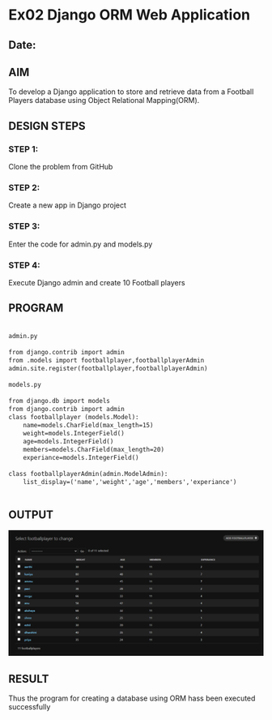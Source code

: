 # Ex02 Django ORM Web Application
## Date: 

## AIM
To develop a Django application to store and retrieve data from a Football Players database using Object Relational Mapping(ORM).


## DESIGN STEPS

### STEP 1:
Clone the problem from GitHub

### STEP 2:
Create a new app in Django project

### STEP 3:
Enter the code for admin.py and models.py

### STEP 4:
Execute Django admin and create 10 Football players

## PROGRAM
```

admin.py

from django.contrib import admin
from .models import footballplayer,footballplayerAdmin
admin.site.register(footballplayer,footballplayerAdmin)

models.py

from django.db import models
from django.contrib import admin
class footballplayer (models.Model):
    name=models.CharField(max_length=15)
    weight=models.IntegerField()
    age=models.IntegerField()
    members=models.CharField(max_length=20)
    experiance=models.IntegerField()

class footballplayerAdmin(admin.ModelAdmin):
    list_display=('name','weight','age','members','experiance')


```

## OUTPUT

![Alt text](image.png)
 
## RESULT
Thus the program for creating a database using ORM hass been executed successfully
